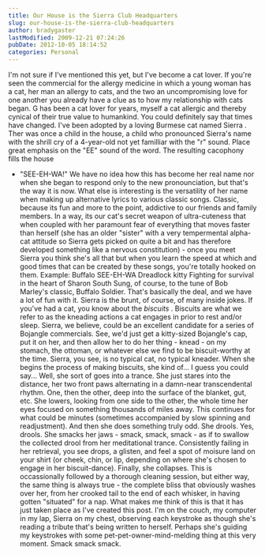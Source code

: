 ```yaml
---
title: Our House is the Sierra Club Headquarters
slug: our-house-is-the-sierra-club-headquarters
author: bradygaster
lastModified: 2009-12-21 07:24:26
pubDate: 2012-10-05 18:14:52
categories: Personal
---
```


I&apos;m not sure if I&apos;ve mentioned this yet, but I&apos;ve become a cat lover. If you&apos;re seen the commercial for the allergy medicine in which a young woman has a cat, her man an allergy to cats, and the two an uncompromising love for one another you already have
a clue as to how my relationship with cats began. G has been a cat lover for years, myself a cat allergic and thereby cynical of their true value to humankind. You could definitely say that times have changed. I&apos;ve been adopted by a loving Burmese cat
named
<a>Sierra</a> . Ther was once a child in the house, a child who pronounced Sierra&apos;s name with the shrill cry of a 4-year-old not yet familliar with the &quot;r&quot; sound. Place great emphasis on the &quot;EE&quot; sound of the word. The resulting cacophony fills the house
- &quot;SEE-EH-WA!&quot; We have no idea how this has become her real name nor when she began to respond only to the new pronounciation, but that&apos;s the way it is now. What else is interesting is the versatility of her name when making up alternative lyrics to various
classic songs. Classic, because its fun and more to the point, addictive to our friends and family members. In a way, its our cat&apos;s secret weapon of ultra-cuteness that when coupled with her paramount fear of everything that moves faster than herself
(she has an older &quot;sister&quot; with a very tempermental alpha-cat attitude so Sierra gets picked on quite a bit and has therefore developed something like a nervous constitution) - once you meet Sierra you think she&apos;s all that but when you learn the speed
at which and good times that can be created by these songs, you&apos;re totally hooked on them. Example: Buffalo SEE-EH-WA Dreadlock kitty Fighting for survival in the heart of Sharon South Sung, of course, to the tune of Bob Marley&apos;s classic, Buffalo Soldier.
That&apos;s basically the deal, and we have a lot of fun with it. Sierra is the brunt, of course, of many inside jokes. If you&apos;ve had a cat, you know about the <em>biscuits</em> . Biscuits are what we refer to as the kneading actions a cat engages in prior
to rest and/or sleep. Sierra, we believe, could be an excellent candidate for a series of Bojangle commercials. See, we&apos;d just get a kitty-sized Bojangle&apos;s cap, put it on her, and then allow her to do her thing - knead - on my stomach, the ottoman, or
whatever else we find to be biscuit-worthy at the time. Sierra, you see, is no typical cat, no typical kneader. When she begins the process of making biscuits, she kind of... I guess you could say... Well, she sort of goes into a trance. She just stares
into the distance, her two front paws alternating in a damn-near transcendental rhythm. One, then the other, deep into the surface of the blanket, gut, etc. She lowers, looking from one side to the other, the whole time her eyes focused on something thousands
of miles away. This continues for what could be minutes (sometimes accompanied by slow spinning and readjustment). And then she does something truly odd. She drools. Yes, drools. She smacks her jaws - smack, smack, smack - as if to swallow the collected
drool from her meditational trance. Consistently failing in her retrieval, you see drops, a glisten, and feel a spot of moisure land on your shirt (or cheek, chin, or lip, depending on where she&apos;s chosen to engage in her biscuit-dance). Finally, she collapses.
This is occassionally followed by a thorough cleaning session, but either way, the same thing is always true - the complete bliss that obviously washes over her, from her crooked tail to the end of each whisker, in having gotten &quot;situated&quot; for a nap.
What makes me think of this is that it has just taken place as I&apos;ve created this post. I&apos;m on the couch, my computer in my lap, Sierra on my chest, observing each keystroke as though she&apos;s reading a tribute that&apos;s being written to herself. Perhaps she&apos;s
guiding my keystrokes with some pet-pet-owner-mind-melding thing at this very moment. Smack smack smack.

